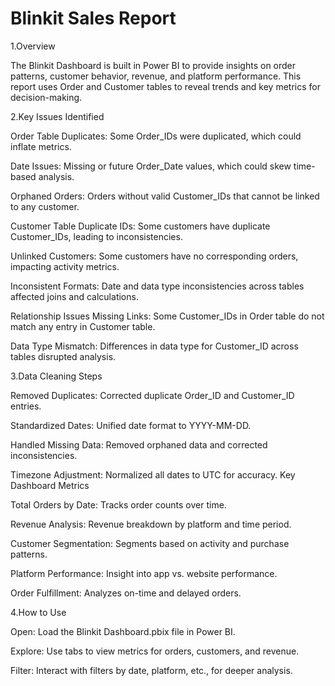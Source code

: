 
# Blinkit Sales Report


1.Overview

The Blinkit Dashboard is built in Power BI to provide insights on order patterns, customer behavior, revenue, and platform performance.
This report uses Order and Customer tables to reveal trends and key metrics for decision-making.

2.Key Issues Identified

Order Table Duplicates: Some Order_IDs were duplicated, which could inflate metrics.

Date Issues: Missing or future Order_Date values, which could skew time-based analysis.

Orphaned Orders: Orders without valid Customer_IDs that cannot be linked to any customer.

Customer Table
Duplicate IDs: Some customers have duplicate Customer_IDs, leading to inconsistencies.

Unlinked Customers: Some customers have no corresponding orders, impacting activity metrics.

Inconsistent Formats: Date and data type inconsistencies across tables affected joins and calculations.

Relationship Issues
Missing Links: Some Customer_IDs in Order table do not match any entry in Customer table.

Data Type Mismatch: Differences in data type for Customer_ID across tables disrupted analysis.

3.Data Cleaning Steps

Removed Duplicates: Corrected duplicate Order_ID and Customer_ID entries.

Standardized Dates: Unified date format to YYYY-MM-DD.

Handled Missing Data: Removed orphaned data and corrected inconsistencies.

Timezone Adjustment: Normalized all dates to UTC for accuracy.
Key Dashboard Metrics

Total Orders by Date: Tracks order counts over time.

Revenue Analysis: Revenue breakdown by platform and time period.

Customer Segmentation: Segments based on activity and purchase patterns.

Platform Performance: Insight into app vs. website performance.

Order Fulfillment: Analyzes on-time and delayed orders.

4.How to Use

Open: Load the Blinkit Dashboard.pbix file in Power BI.

Explore: Use tabs to view metrics for orders, customers, and revenue.

Filter: Interact with filters by date, platform, etc., for deeper analysis.


